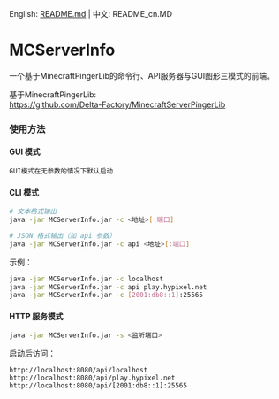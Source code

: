 English: [README.md](README.md) | 中文: README_cn.MD
# MCServerInfo
一个基于MinecraftPingerLib的命令行、API服务器与GUI图形三模式的前端。

基于MinecraftPingerLib:  
https://github.com/Delta-Factory/MinecraftServerPingerLib  

### 使用方法

#### GUI 模式
```bash
GUI模式在无参数的情况下默认启动
```

#### CLI 模式
```bash
# 文本格式输出
java -jar MCServerInfo.jar -c <地址>[:端口]

# JSON 格式输出（加 api 参数）
java -jar MCServerInfo.jar -c api <地址>[:端口]
```

示例：
```bash
java -jar MCServerInfo.jar -c localhost
java -jar MCServerInfo.jar -c api play.hypixel.net
java -jar MCServerInfo.jar -c [2001:db8::1]:25565
```

#### HTTP 服务模式
```bash
java -jar MCServerInfo.jar -s <监听端口>
```

启动后访问：
```
http://localhost:8080/api/localhost
http://localhost:8080/api/play.hypixel.net
http://localhost:8080/api/[2001:db8::1]:25565
```
